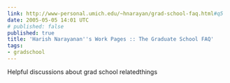 ```yaml
---
link: http://www-personal.umich.edu/~hnarayan/grad-school-faq.html#q5
date: 2005-05-05 14:01 UTC
# published: false
published: true
title: 'Harish Narayanan''s Work Pages :: The Graduate School FAQ'
tags:
- gradschool
---
```


Helpful discussions about grad school relatedthings

